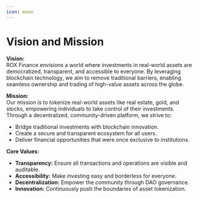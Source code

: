 ```yaml
---
icon: moon
---
```


# Vision and Mission

**Vision:**\
ROX Finance envisions a world where investments in real-world assets are democratized, transparent, and accessible to everyone. By leveraging blockchain technology, we aim to remove traditional barriers, enabling seamless ownership and trading of high-value assets across the globe.

**Mission:**\
Our mission is to tokenize real-world assets like real estate, gold, and stocks, empowering individuals to take control of their investments. Through a decentralized, community-driven platform, we strive to:

* Bridge traditional investments with blockchain innovation.
* Create a secure and transparent ecosystem for all users.
* Deliver financial opportunities that were once exclusive to institutions.

**Core Values:**

* **Transparency:** Ensure all transactions and operations are visible and auditable.
* **Accessibility:** Make investing easy and borderless for everyone.
* **Decentralization:** Empower the community through DAO governance.
* **Innovation:** Continuously push the boundaries of asset tokenization.
